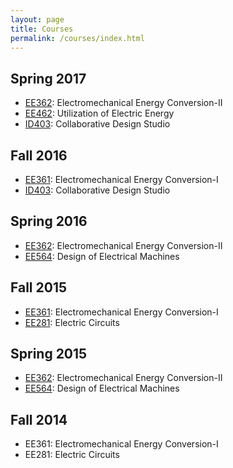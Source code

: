 ```yaml
---
layout: page
title: Courses
permalink: /courses/index.html
---
```

## Spring 2017

- [EE362](/ee361): Electromechanical Energy Conversion-II
- [EE462](/ee462): Utilization of Electric Energy
- [ID403](http://tdi.metu.edu.tr): Collaborative Design Studio

## Fall 2016

- [EE361](/ee361): Electromechanical Energy Conversion-I
- [ID403](http://tdi.metu.edu.tr): Collaborative Design Studio


## Spring 2016

- [EE362](/ee362): Electromechanical Energy Conversion-II
- [EE564](/ee564): Design of Electrical Machines

## Fall 2015

- [EE361](/ee361): Electromechanical Energy Conversion-I
- [EE281](/ee281): Electric Circuits

## Spring 2015

- [EE362](/ee362): Electromechanical Energy Conversion-II
- [EE564](/ee564): Design of Electrical Machines

## Fall 2014

- EE361: Electromechanical Energy Conversion-I
- EE281: Electric Circuits
